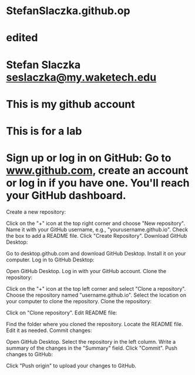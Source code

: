 # StefanSlaczka.github.op
# edited

# Stefan Slaczka seslaczka@my.waketech.edu
# This is my github account
# This is for a lab
# Sign up or log in on GitHub: Go to www.github.com, create an account or log in if you have one. You'll reach your GitHub dashboard.

Create a new repository:

Click on the "+" icon at the top right corner and choose "New repository".
Name it with your GitHub username, e.g., "yourusername.github.io".
Check the box to add a README file.
Click "Create Repository".
Download GitHub Desktop:

Go to desktop.github.com and download GitHub Desktop.
Install it on your computer.
Log in to GitHub Desktop:

Open GitHub Desktop.
Log in with your GitHub account.
Clone the repository:

Click on the "+" icon at the top left corner and select "Clone a repository".
Choose the repository named "username.github.io".
Select the location on your computer to clone the repository.
Clone the repository:

Click on "Clone repository".
Edit README file:

Find the folder where you cloned the repository.
Locate the README file.
Edit it as needed.
Commit changes:

Open GitHub Desktop.
Select the repository in the left column.
Write a summary of the changes in the "Summary" field.
Click "Commit".
Push changes to GitHub:

Click "Push origin" to upload your changes to GitHub.